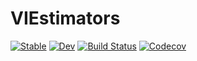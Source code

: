 # VIEstimators

[![Stable](https://img.shields.io/badge/docs-stable-blue.svg)](https://willtebbutt.github.io/VIEstimators.jl/stable)
[![Dev](https://img.shields.io/badge/docs-dev-blue.svg)](https://willtebbutt.github.io/VIEstimators.jl/dev)
[![Build Status](https://travis-ci.com/willtebbutt/VIEstimators.jl.svg?branch=master)](https://travis-ci.com/willtebbutt/VIEstimators.jl)
[![Codecov](https://codecov.io/gh/willtebbutt/VIEstimators.jl/branch/master/graph/badge.svg)](https://codecov.io/gh/willtebbutt/VIEstimators.jl)
